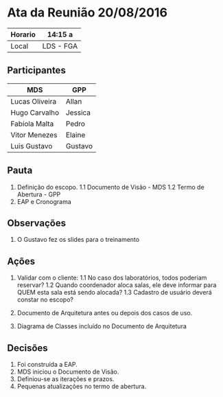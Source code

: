 # Ata da Reunião 20/08/2016


Horario | 14:15 a    |
---------|-----------------|
Local   | LDS - FGA |

## Participantes

MDS | GPP   |
---------|-----------------|
Lucas Oliveira  | Allan |
Hugo Carvalho|Jessica |
Fabíola Malta|Pedro |
Vitor Menezes|Elaine  |
Luis Gustavo |Gustavo |

## Pauta

1. Definição do escopo.
1.1 Documento de Visão - MDS
1.2 Termo de Abertura - GPP
2. EAP e Cronograma

## Observações

1. O Gustavo fez os slides para o treinamento

## Ações
1. Validar com o cliente:
1.1 No caso dos laboratórios, todos poderiam reservar?
1.2 Quando coordenador aloca salas, ele deve informar para QUEM esta sala está sendo alocada?
1.3 Cadastro de usuário deverá constar no escopo?

2. Documento de Arquitetura antes ou depois dos casos de uso.
3. Diagrama de Classes incluído no Documento de Arquitetura

## Decisões

1. Foi construída a EAP.
2. MDS iniciou o Documento de Visão.
3. Definiou-se as iterações e prazos.
4. Pequenas atualizações no termo de abertura.

